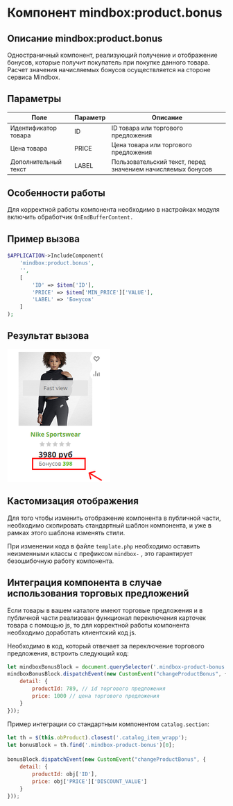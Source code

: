 # Компонент mindbox:product.bonus

## Описание mindbox:product.bonus

Одностраничный компонент, реализующий получение и отображение бонусов, которые получит покупатель при покупке данного товара. Расчет значения начисляемых бонусов осуществляется на стороне сервиса Mindbox.

## Параметры

| Поле                 | Параметр | Описание                                                                |
|----------------------|----------|-------------------------------------------------------------------------|
| Идентификатор товара | ID       | ID товара или торгового предложения                                     |
| Цена товара          | PRICE    | Цена товара или торгового предложения                                   |
| Дополнительный текст               | LABEL | Пользовательский текст, перед значением начисляемых бонусов |

## Особенности работы

Для корректной работы компонента необходимо в настройках модуля включить обработчик `OnEndBufferContent.`

## Пример вызова

```php
$APPLICATION->IncludeComponent(
    'mindbox:product.bonus',
    '',
    [
        'ID' => $item['ID'],
        'PRICE' => $item['MIN_PRICE']['VALUE'],
        'LABEL' => 'Бонусов'
    ]
);
```

## Результат вызова

![Untitled](product-bonus-result.png)

## Кастомизация отображения

Для того чтобы изменить отображение компонента в публичной части, необходимо скопировать стандартный шаблон компонента, и уже в рамках этого шаблона изменять стили.

При изменении кода в файле `template.php` необходимо оставить неизменными классы с префиксом `mindbox-` , это гарантирует безошибочную работу компонента.

## Интеграция компонента в случае использования торговых предложений

Если товары в вашем каталоге имеют торговые предложения и в публичной части реализован функционал переключения карточек товара с помощью js, то для корректной работы компонента необходимо доработать клиентский код js.

Необходимо в код, который отвечает за переключение торгового предложения, встроить следующий код:

```jsx
let mindboxBonusBlock = document.querySelector('.mindbox-product-bonus');
mindboxBonusBlock.dispatchEvent(new CustomEvent("changeProductBonus", {
	detail: { 
		productId: 789, // id торгового предложения
		price: 1000 // цена торгового предложения
	}
}));
```

Пример интеграции со стандартным компонентом `catalog.section`:

```jsx
let th = $(this.obProduct).closest('.catalog_item_wrapp');
let bonusBlock = th.find('.mindbox-product-bonus')[0];

bonusBlock.dispatchEvent(new CustomEvent("changeProductBonus", {
	detail: { 
		productId: obj['ID'], 
		price: obj['PRICE']['DISCOUNT_VALUE'] 
	}
}));
```
